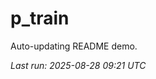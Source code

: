# p_train

Auto-updating README demo.

<!--START_SECTION:status-->
_Last run: 2025-08-28 09:21 UTC_
<!--END_SECTION:status-->































































































































































































